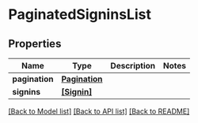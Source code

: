 # PaginatedSigninsList


## Properties
Name | Type | Description | Notes
------------ | ------------- | ------------- | -------------
**pagination** | [**Pagination**](Pagination.md) |  | 
**signins** | [**[Signin]**](Signin.md) |  | 

[[Back to Model list]](../README.md#documentation-for-models) [[Back to API list]](../README.md#documentation-for-api-endpoints) [[Back to README]](../README.md)



